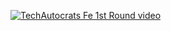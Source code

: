 [![TechAutocrats Fe 1st Round video](https://img.youtube.com/vi/h_JQZNOGxvg)](https://www.youtube.com/watch?v=h_JQZNOGxvg)
